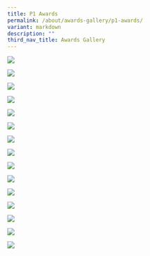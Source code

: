 ```yaml
---
title: P1 Awards
permalink: /about/awards-gallery/p1-awards/
variant: markdown
description: ""
third_nav_title: Awards Gallery
---
```

![](/images/2023_awards/P1Str_Star_Learner.jpeg)

![](/images/2023_awards/P1Str_Gem_Learner.jpeg)

![](/images/2023_awards/P1P_Star_Learner.jpeg)

![](/images/2023_awards/P1P_Gem_Learner.jpeg)

![](/images/2023_awards/P1A_Star_learner.jpeg)

![](/images/2023_awards/P1A_Gem_Learner.jpeg)

![](/images/2023_awards/P1R_Star_learner.jpeg)

![](/images/2023_awards/P1R_Gem_Learner.jpeg)

![](/images/2023_awards/P1K_Star_learner.jpeg)

![](/images/2023_awards/P1K_Gem_Learner.jpeg)

![](/images/2023_awards/P1L_Star_Learner.jpeg)

![](/images/2023_awards/P1L_Gem_Learner.jpeg)

![](/images/2023_awards/P1E_Star_Learner.jpeg)

![](/images/2023_awards/P1E_Gem_Learner.jpeg)

![](/images/2023_awards/P1_Character_Award.jpeg)
